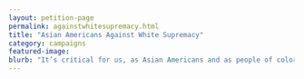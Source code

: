 ```yaml
---
layout: petition-page
permalink: againstwhitesupremacy.html
title: "Asian Americans Against White Supremacy"
category: campaigns
featured-image: 
blurb: "It’s critical for us, as Asian Americans and as people of color, to condemn white supremacy and all of its supporters."
---
```

<link href='https://actionnetwork.org/css/style-embed-whitelabel.css' rel='stylesheet' type='text/css' /><script src='https://actionnetwork.org/widgets/v2/petition/asian-americans-against-white-supremacy?format=js&source=widget&style=full'></script><div id='can-petition-area-asian-americans-against-white-supremacy' style='width: 100%'><!-- this div is the target for our HTML insertion --></div>
